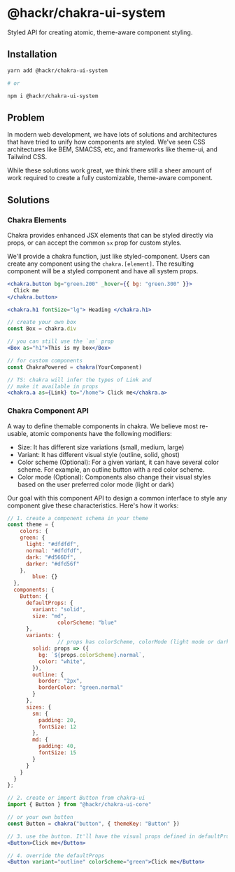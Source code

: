 # @hackr/chakra-ui-system

Styled API for creating atomic, theme-aware component styling.

## Installation

```sh
yarn add @hackr/chakra-ui-system

# or

npm i @hackr/chakra-ui-system
```

## Problem

In modern web development, we have lots of solutions and architectures that have
tried to unify how components are styled. We've seen CSS architectures like BEM,
SMACSS, etc, and frameworks like theme-ui, and Tailwind CSS.

While these solutions work great, we think there still a sheer amount of work
required to create a fully customizable, theme-aware component.

## Solutions

### Chakra Elements

Chakra provides enhanced JSX elements that can be styled directly via props, or
can accept the common `sx` prop for custom styles.

We'll provide a chakra function, just like styled-component. Users can create
any component using the `chakra.[element]`. The resulting component will be a
styled component and have all system props.

```jsx
<chakra.button bg="green.200" _hover={{ bg: "green.300" }}>
  Click me
</chakra.button>

<chakra.h1 fontSize="lg"> Heading </chakra.h1>

// create your own box
const Box = chakra.div

// you can still use the `as` prop
<Box as="h1">This is my box</Box>

// for custom components
const ChakraPowered = chakra(YourComponent)

// TS: chakra will infer the types of Link and
// make it available in props
<chakra.a as={Link} to="/home"> Click me</chakra.a>
```

### Chakra Component API

A way to define themable components in chakra. We believe most re-usable, atomic
components have the following modifiers:

- Size: It has different size variations (small, medium, large)
- Variant: It has different visual style (outline, solid, ghost)
- Color scheme (Optional): For a given variant, it can have several color
  scheme. For example, an outline button with a red color scheme.
- Color mode (Optional): Components also change their visual styles based on the
  user preferred color mode (light or dark)

Our goal with this component API to design a common interface to style any
component give these characteristics. Here's how it works:

```jsx
// 1. create a component schema in your theme
const theme = {
	colors: {
    green: {
      light: "#dfdfdf",
      normal: "#dfdfdf",
      dark: "#d566Df",
      darker: "#dfd56f"
    },
		blue: {}
  },
  components: {
    Button: {
      defaultProps: {
        variant: "solid",
        size: "md",
				colorScheme: "blue"
      },
      variants: {
				// props has colorScheme, colorMode (light mode or dark mode)
        solid: props => ({
          bg: `${props.colorScheme}.normal`,
          color: "white",
        }),
        outline: {
          border: "2px",
          borderColor: "green.normal"
        }
      },
      sizes: {
        sm: {
          padding: 20,
          fontSize: 12
        },
        md: {
          padding: 40,
          fontSize: 15
        }
      }
    }
  }
};

// 2. create or import Button from chakra-ui
import { Button } from "@hackr/chakra-ui-core"

// or your own button
const Button = chakra("button", { themeKey: "Button" })

// 3. use the button. It'll have the visual props defined in defaultProps
<Button>Click me</Button>

// 4. override the defaultProps
<Button variant="outline" colorScheme="green">Click me</Button>
```

